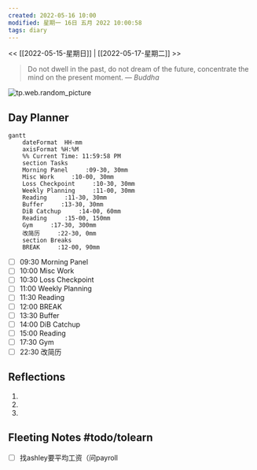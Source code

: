 ```yaml
---
created: 2022-05-16 10:00
modified: 星期一 16日 五月 2022 10:00:58
tags: diary
---
```

<< [[2022-05-15-星期日]] | [[2022-05-17-星期二]] >>
> Do not dwell in the past, do not dream of the future, concentrate the mind on the present moment.
> — <cite>Buddha</cite>

![tp.web.random_picture](https://images.unsplash.com/photo-1471978445661-ad6ec1f5ba50?crop=entropy&cs=tinysrgb&fit=crop&fm=jpg&h=200&ixid=MnwxfDB8MXxyYW5kb218MHx8bGFuZHNjYXBlLHdhdGVyfHx8fHx8MTY1MjY2NjQ2Mg&ixlib=rb-1.2.1&q=80&utm_campaign=api-credit&utm_medium=referral&utm_source=unsplash_source&w=200)

## Day Planner
```mermaid
gantt
    dateFormat  HH-mm
    axisFormat %H:%M
    %% Current Time: 11:59:58 PM
    section Tasks
    Morning Panel     :09-30, 30mm
    Misc Work     :10-00, 30mm
    Loss Checkpoint     :10-30, 30mm
    Weekly Planning     :11-00, 30mm
    Reading     :11-30, 30mm
    Buffer     :13-30, 30mm
    DiB Catchup     :14-00, 60mm
    Reading     :15-00, 150mm
    Gym     :17-30, 300mm
    改简历     :22-30, 0mm
    section Breaks
    BREAK     :12-00, 90mm
```

- [ ] 09:30 Morning Panel
- [ ] 10:00 Misc Work
- [ ] 10:30 Loss Checkpoint
- [ ] 11:00 Weekly Planning
- [ ] 11:30 Reading
- [ ] 12:00 BREAK
- [ ] 13:30 Buffer
- [ ] 14:00 DiB Catchup
- [ ] 15:00 Reading
- [ ] 17:30 Gym
- [ ] 22:30 改简历

## Reflections
1. 
2. 
3. 

## Fleeting Notes #todo/tolearn 
- [ ] 找ashley要平均工资（问payroll
